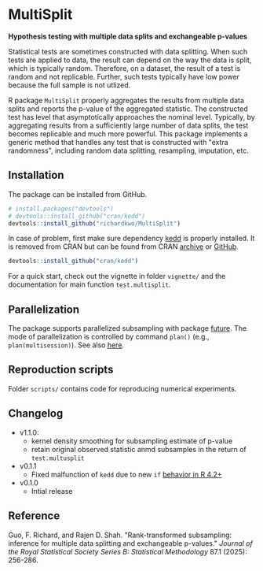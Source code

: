 # MultiSplit
**Hypothesis testing with multiple data splits and exchangeable p-values**

Statistical tests are sometimes constructed with data splitting. When such tests are applied to data, the result can depend on the way the data is split, which is typically random. Therefore, on a dataset, the result     of a test is random and not replicable. Further, such tests typically have low power because the full sample is not utlized. 

R package `MultiSplit` properly aggregates the results from multiple data splits and reports the p-value of the aggregated statistic. The constructed test has level that asymptotically approaches the nominal level. Typically, by aggregating results from a sufficiently large number of data splits, the test becomes replicable and much more powerful. This package implements a generic method that handles any test that is constructed with "extra randomness", including random data splitting, resampling, imputation, etc.

## Installation

The package can be installed from GitHub.

``` r
# install.packages("devtools")
# devtools::install_github("cran/kedd")
devtools::install_github("richardkwo/MultiSplit")
```

In case of problem, first make sure dependency [kedd](https://cran.r-project.org/package=kedd) is properly installed. It is removed from CRAN but can be found from CRAN [archive](https://cran.r-project.org/src/contrib/Archive/kedd/) or [GitHub](https://github.com/cran/kedd).

```R
devtools::install_github("cran/kedd")
```

For a quick start, check out the vignette in folder `vignette/` and the documentation for main function `test.multisplit`.

## Parallelization

The package supports parallelized subsampling with package [future](https://cran.r-project.org/package=future). The mode of parallelization is controlled by command `plan()` (e.g., `plan(multisession)`). See also [here](https://cran.r-project.org/web/packages/future/vignettes/future-1-overview.html). 

## Reproduction scripts

Folder `scripts/` contains code for reproducing numerical experiments. 

## Changelog

* v1.1.0: 
  - kernel density smoothing for subsampling estimate of p-value
  - retain original observed statistic anmd subsamples in the return of `test.multusplit`
* v0.1.1
  * Fixed malfunction of `kedd` due to new `if` [behavior in R 4.2+](https://stackoverflow.com/questions/72848442/r-warning-lengthx-2-1-in-coercion-to-logical1)
* v0.1.0
  * Intial release


## Reference

Guo, F. Richard, and Rajen D. Shah. "Rank-transformed subsampling: inference for multiple data splitting and exchangeable p-values." *Journal of the Royal Statistical Society Series B: Statistical Methodology* 87.1 (2025): 256-286.